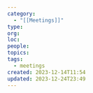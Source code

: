 ```yaml
---
category:
  - "[[Meetings]]"
type: 
org: 
loc: 
people: 
topics: 
tags:
  - meetings
created: 2023-12-14T11:54
updated: 2023-12-24T23:49
---
```

